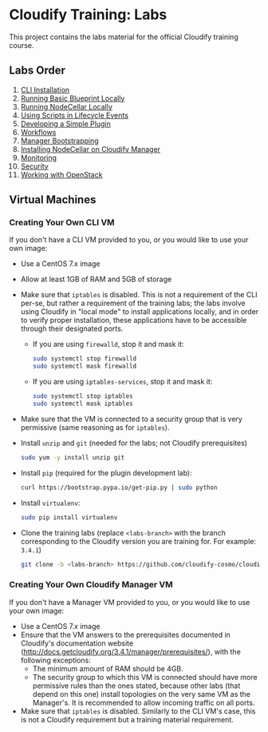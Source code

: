 # Cloudify Training: Labs

This project contains the labs material for the official Cloudify training course.

## Labs Order

1.  [CLI Installation](cli-installation)
2.  [Running Basic Blueprint Locally](running-basic-locally)
3.  [Running NodeCellar Locally](running-nodecellar-locally)
4.  [Using Scripts in Lifecycle Events](using-scripts)
5.  [Developing a Simple Plugin](developing-simple-plugin)
6.  [Workflows](workflows)
7.  [Manager Bootstrapping](simple-bootstrap)
8.  [Installing NodeCellar on Cloudify Manager](running-nodecellar-on-manager)
9.  [Monitoring](monitoring)
10. [Security](security)
11. [Working with OpenStack](openstack)

## Virtual Machines

### Creating Your Own CLI VM

If you don't have a CLI VM provided to you, or you would like to use your own image:

* Use a CentOS 7.x image
* Allow at least 1GB of RAM and 5GB of storage
* Make sure that `iptables` is disabled. This is not a requirement of the CLI per-se, but rather
a requirement of the training labs; the labs involve using Cloudify in "local mode" to install applications locally, and
in order to verify proper installation, these applications have to be accessible through their designated ports.
  * If you are using `firewalld`, stop it and mask it:

    ```bash
    sudo systemctl stop firewalld
    sudo systemctl mask firewalld
    ```
  * If you are using `iptables-services`, stop it and mask it:

    ```bash
    sudo systemctl stop iptables
    sudo systemctl mask iptables
    ```
* Make sure that the VM is connected to a security group that is very permissive (same reasoning as for
`iptables`).

* Install `unzip` and `git` (needed for the labs; not Cloudify prerequisites)

  ```bash
  sudo yum -y install unzip git
  ```

* Install `pip` (required for the plugin development lab):

  ```bash
  curl https://bootstrap.pypa.io/get-pip.py | sudo python
  ```

* Install `virtualenv`:

  ```bash
  sudo pip install virtualenv
  ```
  
* Clone the training labs (replace `<labs-branch>` with the branch corresponding to the Cloudify version you are
  training for. For example: `3.4.1`)

  ```bash
  git clone -b <labs-branch> https://github.com/cloudify-cosmo/cloudify-training-labs.git
  ```

### Creating Your Own Cloudify Manager VM

If you don't have a Manager VM provided to you, or you would like to use your own image:

* Use a CentOS 7.x image
* Ensure that the VM answers to the prerequisites documented in Cloudify's documentation website (http://docs.getcloudify.org/3.4.1/manager/prerequisites/),
with the following exceptions:
  * The minimum amount of RAM should be 4GB.
  * The security group to which this VM is connected should have more permissive rules than the ones stated,
  because other labs (that depend on this one) install topologies on the very same VM as the Manager's.
  It is recommended to allow incoming traffic on all ports.
* Make sure that `iptables` is disabled. Similarly to the CLI VM's case, this is not a Cloudify requirement but a training
material requirement.
